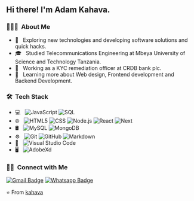 
<h2> Hi there! I'm Adam Kahava.</h2>

<h3> 👨🏻‍💻 &nbsp;About Me </h3>

- 🤔 &nbsp; Exploring new technologies and developing software solutions and quick hacks.
- 🎓 &nbsp; Studied Telecommunications Engineering at Mbeya University of Science and Technology Tanzania.
- 💼 &nbsp; Working as a KYC remediation officer at CRDB bank plc.
- 🌱 &nbsp; Learning more about Web design, Frontend development and Backend Development.
<!-- - ✍️ &nbsp; side hustles. -->

<h3> 🛠 &nbsp;Tech Stack</h3>

- 💻 &nbsp;
  ![JavaScript](https://img.shields.io/badge/-JavaScript-000000?style=for-the-badge&logo=javascript)
  ![SQL](https://img.shields.io/badge/-SQL-000000?style=for-the-badge&logo=MySQL)
- 🌐 &nbsp;
  ![HTML5](https://img.shields.io/badge/-HTML5-333333?style=flat&logo=HTML5)
  ![CSS](https://img.shields.io/badge/-CSS-333333?style=flat&logo=CSS3&logoColor=1572B6)
  ![Node.js](https://img.shields.io/badge/-Node.js-333333?style=flat&logo=node.js)
  ![React](https://img.shields.io/badge/-React-333333?style=flat&logo=react)
  ![Next](https://img.shields.io/badge/-NextJs-333333?style=flat&logo=next)
- 🛢 &nbsp;
  ![MySQL](https://img.shields.io/badge/-MySQL-333333?style=flat&logo=mysql)
  ![MongoDB](https://img.shields.io/badge/-MongoDB-333333?style=flat&logo=mongodb)
- ⚙️ &nbsp;
  ![Git](https://img.shields.io/badge/-Git-333333?style=flat&logo=git)
  ![GitHub](https://img.shields.io/badge/-GitHub-333333?style=flat&logo=github)
  ![Markdown](https://img.shields.io/badge/-Markdown-333333?style=flat&logo=markdown)
- 🔧 &nbsp;
  ![Visual Studio Code](https://img.shields.io/badge/-Visual%20Studio%20Code-333333?style=flat&logo=visual-studio-code&logoColor=007ACC)
- 🖥 &nbsp;
  ![AdobeXd](https://img.shields.io/badge/-Adobexd-333333?style=flat&logo=adobe-adobexd)


<h3> 🤝🏻 &nbsp;Connect with Me </h3>

[![Gmail Badge](https://img.shields.io/badge/-Gmail-c14438?style=flat-square&logo=Gmail&logoColor=white&link=mailto:kahavadesigner@gmail.com)](mailto:kahavadesigner@gmail.com)
[![Whatsapp Badge](https://img.shields.io/badge/-Whatsapp-4CA143?style=flat-square&labelColor=4CA143&logo=whatsapp&logoColor=white&link=https://api.whatsapp.com/send?phone=255624743390&text=Hi!fromgit)](https://api.whatsapp.com/send?phone=255624743390&text=Hi!fromgit)

⭐️ From [kahava](https://github.com/kahava)
